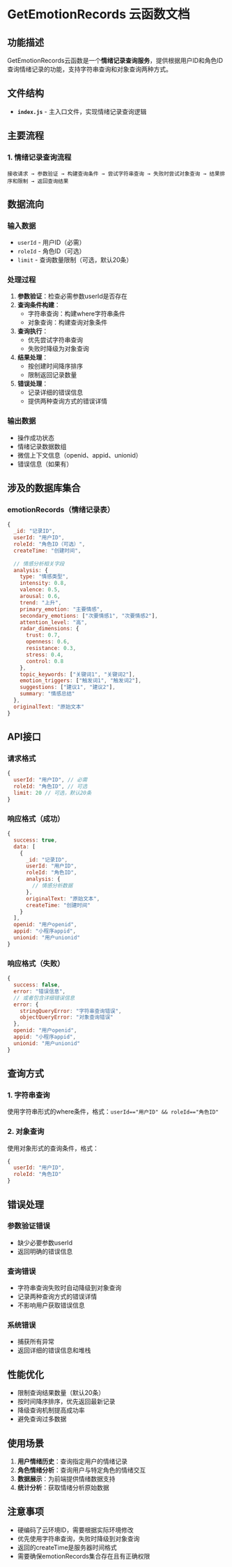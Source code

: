 # GetEmotionRecords 云函数文档

## 功能描述

GetEmotionRecords云函数是一个**情绪记录查询服务**，提供根据用户ID和角色ID查询情绪记录的功能，支持字符串查询和对象查询两种方式。

## 文件结构

- **`index.js`** - 主入口文件，实现情绪记录查询逻辑

## 主要流程

### 1. 情绪记录查询流程
```
接收请求 → 参数验证 → 构建查询条件 → 尝试字符串查询 → 失败时尝试对象查询 → 结果排序和限制 → 返回查询结果
```

## 数据流向

### 输入数据
- `userId` - 用户ID（必需）
- `roleId` - 角色ID（可选）
- `limit` - 查询数量限制（可选，默认20条）

### 处理过程
1. **参数验证**：检查必需参数userId是否存在
2. **查询条件构建**：
   - 字符串查询：构建where字符串条件
   - 对象查询：构建查询对象条件
3. **查询执行**：
   - 优先尝试字符串查询
   - 失败时降级为对象查询
4. **结果处理**：
   - 按创建时间降序排序
   - 限制返回记录数量
5. **错误处理**：
   - 记录详细的错误信息
   - 提供两种查询方式的错误详情

### 输出数据
- 操作成功状态
- 情绪记录数据数组
- 微信上下文信息（openid、appid、unionid）
- 错误信息（如果有）

## 涉及的数据库集合

### emotionRecords（情绪记录表）
```javascript
{
  _id: "记录ID",
  userId: "用户ID",
  roleId: "角色ID（可选）",
  createTime: "创建时间",
  
  // 情感分析相关字段
  analysis: {
    type: "情感类型",
    intensity: 0.8,
    valence: 0.5,
    arousal: 0.6,
    trend: "上升",
    primary_emotion: "主要情感",
    secondary_emotions: ["次要情感1", "次要情感2"],
    attention_level: "高",
    radar_dimensions: {
      trust: 0.7,
      openness: 0.6,
      resistance: 0.3,
      stress: 0.4,
      control: 0.8
    },
    topic_keywords: ["关键词1", "关键词2"],
    emotion_triggers: ["触发词1", "触发词2"],
    suggestions: ["建议1", "建议2"],
    summary: "情感总结"
  },
  originalText: "原始文本"
}
```

## API接口

### 请求格式
```javascript
{
  userId: "用户ID", // 必需
  roleId: "角色ID", // 可选
  limit: 20 // 可选，默认20条
}
```

### 响应格式（成功）
```javascript
{
  success: true,
  data: [
    {
      _id: "记录ID",
      userId: "用户ID",
      roleId: "角色ID",
      analysis: {
        // 情感分析数据
      },
      originalText: "原始文本",
      createTime: "创建时间"
    }
  ],
  openid: "用户openid",
  appid: "小程序appid",
  unionid: "用户unionid"
}
```

### 响应格式（失败）
```javascript
{
  success: false,
  error: "错误信息",
  // 或者包含详细错误信息
  error: {
    stringQueryError: "字符串查询错误",
    objectQueryError: "对象查询错误"
  },
  openid: "用户openid",
  appid: "小程序appid",
  unionid: "用户unionid"
}
```

## 查询方式

### 1. 字符串查询
使用字符串形式的where条件，格式：`userId=="用户ID" && roleId=="角色ID"`

### 2. 对象查询
使用对象形式的查询条件，格式：
```javascript
{
  userId: "用户ID",
  roleId: "角色ID"
}
```

## 错误处理

### 参数验证错误
- 缺少必要参数userId
- 返回明确的错误信息

### 查询错误
- 字符串查询失败时自动降级到对象查询
- 记录两种查询方式的错误详情
- 不影响用户获取错误信息

### 系统错误
- 捕获所有异常
- 返回详细的错误信息和堆栈

## 性能优化

- 限制查询结果数量（默认20条）
- 按时间降序排序，优先返回最新记录
- 降级查询机制提高成功率
- 避免查询过多数据

## 使用场景

1. **用户情绪历史**：查询指定用户的情绪记录
2. **角色情绪分析**：查询用户与特定角色的情绪交互
3. **数据展示**：为前端提供情绪数据支持
4. **统计分析**：获取情绪分析原始数据

## 注意事项

- 硬编码了云环境ID，需要根据实际环境修改
- 优先使用字符串查询，失败时降级到对象查询
- 返回的createTime是服务器时间格式
- 需要确保emotionRecords集合存在且有正确权限
